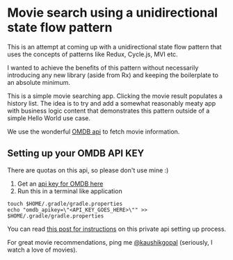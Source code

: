 # Movie search using a unidirectional state flow pattern

This is an attempt at coming up with a unidirectional state flow pattern that uses the concepts
of patterns like Redux, Cycle.js, MVI etc.

I wanted to achieve the benefits of this pattern without necessarily introducing any new library
(aside from Rx) and keeping the boilerplate to an absolute minimum.

This is a simple movie searching app. Clicking the movie result populates a history list. The idea
is to try and add a somewhat reasonably meaty app with business logic content that demonstrates this
 pattern outside of a simple Hello World use case.

We use the wonderful [OMDB api](http://www.omdbapi.com) to fetch movie information.

## Setting up your OMDB API KEY

There are quotas on this api, so please don't use mine :)

1. Get an [api key for OMDB here](http://www.omdbapi.com/apikey.aspx)
2. Run this in a terminal like application

```
touch $HOME/.gradle/gradle.properties
echo "omdb_apikey=\"<API_KEY_GOES_HERE>\"" >> $HOME/.gradle/gradle.properties
```

You can read [this post for instructions](https://medium.com/code-better/hiding-api-keys-from-your-android-repository-b23f5598b906) on this private api
setting up process.

For great movie recommendations, ping me [@kaushikgopal](https://twitter.com/kaushikgopal) (seriously, I watch a love of movies).
